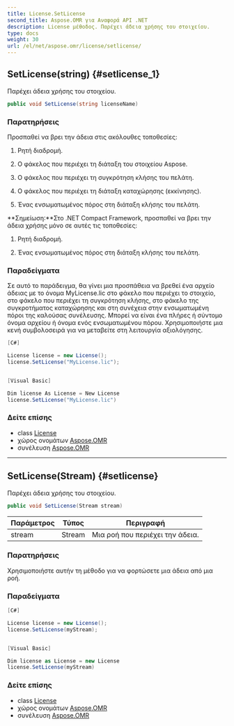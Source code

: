 ```yaml
---
title: License.SetLicense
second_title: Aspose.OMR για Αναφορά API .NET
description: License μέθοδος. Παρέχει άδεια χρήσης του στοιχείου.
type: docs
weight: 30
url: /el/net/aspose.omr/license/setlicense/
---
```

## SetLicense(string) {#setlicense_1}

Παρέχει άδεια χρήσης του στοιχείου.

```csharp
public void SetLicense(string licenseName)
```

### Παρατηρήσεις

Προσπαθεί να βρει την άδεια στις ακόλουθες τοποθεσίες:

1. Ρητή διαδρομή.

2. Ο φάκελος που περιέχει τη διάταξη του στοιχείου Aspose.

3. Ο φάκελος που περιέχει τη συγκρότηση κλήσης του πελάτη.

4. Ο φάκελος που περιέχει τη διάταξη καταχώρησης (εκκίνησης).

5. Ένας ενσωματωμένος πόρος στη διάταξη κλήσης του πελάτη.

**Σημείωση:**Στο .NET Compact Framework, προσπαθεί να βρει την άδεια χρήσης μόνο σε αυτές τις τοποθεσίες:

1. Ρητή διαδρομή.

2. Ένας ενσωματωμένος πόρος στη διάταξη κλήσης του πελάτη.

### Παραδείγματα

Σε αυτό το παράδειγμα, θα γίνει μια προσπάθεια να βρεθεί ένα αρχείο άδειας με το όνομα MyLicense.lic στο φάκελο που περιέχει το στοιχείο, στο φάκελο που περιέχει τη συγκρότηση κλήσης, στο φάκελο της συγκροτήματος καταχώρησης και στη συνέχεια στην ενσωματωμένη πόροι της καλούσας συνέλευσης. Μπορεί να είναι ένα πλήρες ή σύντομο όνομα αρχείου ή όνομα ενός ενσωματωμένου πόρου. Χρησιμοποιήστε μια κενή συμβολοσειρά για να μεταβείτε στη λειτουργία αξιολόγησης.

```csharp
[C#]

License license = new License();
license.SetLicense("MyLicense.lic");


[Visual Basic]

Dim license As License = New License
license.SetLicense("MyLicense.lic")
```

### Δείτε επίσης

* class [License](../)
* χώρος ονομάτων [Aspose.OMR](../../license/)
* συνέλευση [Aspose.OMR](../../../)

---

## SetLicense(Stream) {#setlicense}

Παρέχει άδεια χρήσης του στοιχείου.

```csharp
public void SetLicense(Stream stream)
```

| Παράμετρος | Τύπος | Περιγραφή |
| --- | --- | --- |
| stream | Stream | Μια ροή που περιέχει την άδεια. |

### Παρατηρήσεις

Χρησιμοποιήστε αυτήν τη μέθοδο για να φορτώσετε μια άδεια από μια ροή.

### Παραδείγματα

```csharp
[C#]

License license = new License();
license.SetLicense(myStream);


[Visual Basic]

Dim license as License = new License
license.SetLicense(myStream)
```

### Δείτε επίσης

* class [License](../)
* χώρος ονομάτων [Aspose.OMR](../../license/)
* συνέλευση [Aspose.OMR](../../../)


